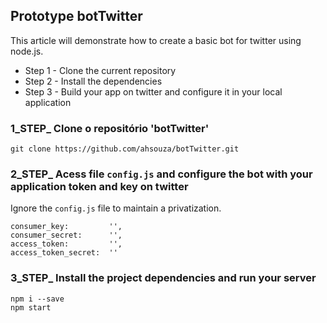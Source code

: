 ## Prototype botTwitter
This article will demonstrate how to create a basic bot for twitter using node.js.


* Step 1 - Clone the current repository
* Step 2 - Install the dependencies
* Step 3 - Build your app on twitter and configure it in your local application


### 1_STEP_ Clone o repositório 'botTwitter'
```
git clone https://github.com/ahsouza/botTwitter.git
```
### 2_STEP_ Acess file `config.js` and configure the bot with your application token and key on twitter
Ignore the `config.js` file to maintain a privatization.

```
consumer_key:         '',
consumer_secret:      '',
access_token:         '',
access_token_secret:  ''
```


### 3_STEP_ Install the project dependencies and run your server
    npm i --save
    npm start
